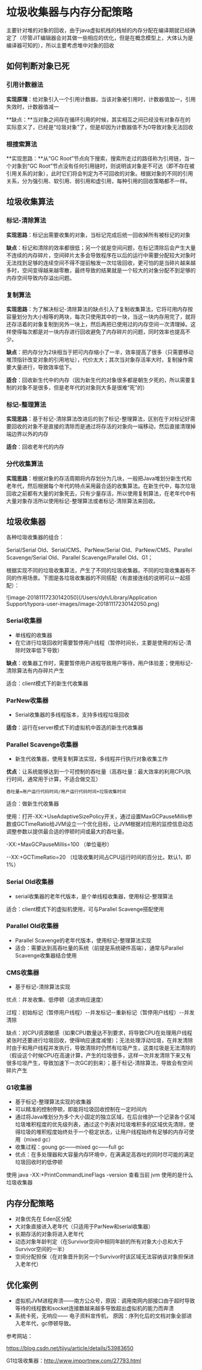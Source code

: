 # 垃圾收集器与内存分配策略

主要针对堆的对象的回收，由于java虚拟机栈的栈帧的内存分配在编译期就已经确定了（尽管JIT编辑器会对其做一些相应的优化，但是在概念模型上，大体认为是编译器可知的），所以主要考虑堆中对象的回收

## 如何判断对象已死

### 引用计数器法

**实现原理**：给对象引入一个引用计数器，当该对象被引用时，计数器值加一，引用失效时，计数器值减一

**缺点：**当对象之间存在循环引用的时候，其实相互之间已经没有对象存在的实际意义了，已经是“垃圾对象”了，但是却因为计数器值不为0导致对象无法回收

### 根搜索算法

**实现思路：**从“GC Root”节点向下搜索，搜索所走过的路径称为引用链，当一个对象到“GC Root”节点没有任何引用链时，则说明该对象是不可达（即不存在被引用关系的对象），此时它们将会判定为不可回收的对象。根据对象的不同的引用关系，分为强引用、软引用、弱引用和虚引用，每种引用的回收策略都不一样。

## 垃圾收集算法

### 标记-清除算法

**实现思路**：标记出需要收集的对象，当标记完成后统一回收掉所有被标记的对象

**缺点**：标记和清除的效率都很低；另一个就是空间问题，在标记清除后会产生大量不连续的内存碎片，空间碎片太多会导致程序在以后的运行中需要分配较大对象时无法找到足够的连续空间不得不提前触发一次垃圾回收，更可怕的是当碎片越来越多时，空间变得越来越零散，最终导致的结果就是一个较大的对象分配不到足够的内存空间导致内存溢出问题。

### 复制算法

**实现思路**：为了解决标记-清除算法的缺点引入了复制收集算法，它将可用内存按容量划分为大小相等的两块，每次只使用其中的一块，当这一块内存用完了，就将还存活着的对象复制到另外一块上，然后再把已使用过的内存空间一次清理掉。这样使得每次都是对一块内存进行回收避免了内存碎片的问题，同时效率也提高不少。

**缺点**：把内存分为2块相当于把可内存缩小了一半，效率提高了很多（只需要移动堆顶指针改变对象的引用地址），代价太大；其次当对象存活率大时，复制操作需要大量进行，导致效率低下。

**适合**：回收新生代中的内存（因为新生代的对象很多都是朝生夕死的，所以需要复制的对象不是很多，但是老年代的对象则大多是很难“死”的）

### 标记-整理算法

**实现思路**：基于标记-清除算法改进后的到了标记-整理算法，区别在于对标记好需要回收的对象不是直接的清除而是通过将存活的对象向一端移动，然后直接清理掉端边界以外的内存

**适合**：回收老年代的内存

### 分代收集算法

**实现思路**：根据对象的存活周期将内存划分为几块，一般把Java堆划分新生代和老年代，然后根据每个年代的特点采用最合适的收集算法。在新生代中，每次垃圾回收之前都有大量的对象死去，只有少量存活，所以使用复制算法，在老年代中有大量对象存活所以使用标记-整理算法或者标记-清除算法来回收。

## 垃圾收集器

各种垃圾收集器的组合：

Serial/Serial Old、Serial/CMS、ParNew/Serial Old、ParNew/CMS、Parallel Scavenge/Serial Old、Parallel Scavenge/Parallel Old、G1；  



根据实现不同的垃圾收集算法，产生了不同的垃圾收集器。不同的垃圾收集器有不同的作用场景。下图是各垃圾收集器的不同搭配（有直接连线的说明可以一起搭配）：

![image-20181117230142050](/Users/dyh/Library/Application Support/typora-user-images/image-20181117230142050.png)

### Serial收集器

- 单线程的收集器
- 在它进行垃圾回收时需要暂停用户线程（暂停时间长，主要是使用的标记-清除时效率低下导致）

**缺点**：收集器工作时，需要暂停用户进程导致用户等待，用户体验差；使用标记-清除算法有内存碎片产生

适合：client模式下的新生代收集器

### ParNew收集器

- Serial收集器的多线程版本，支持多线程垃圾回收

**适合**：运行在server模式下的虚拟机中首选的新生代收集器

### Parallel Scavenge收集器

- 新生代收集器，使用复制算法实现，多线程并行执行对象收集工作

**优点**：让系统能够达到一个可控制的吞吐量（高吞吐量：最大效率的利用CPU执行时间，通常用于计算，不适合做交互）

```
吞吐量=用户运行代码时间/用户运行代码时间+垃圾收集时间
```

适合：做新生代收集器

使用：打开-XX:+UseAdaptiveSizePolicy开关，通过设置MaxGCPauseMillis参数或GCTimeRatio给JVM设立一个优化目标，让JVM根据对应用的监控信息动态调整参数以提供最合适的停顿时间或最大的吞吐量。

-XX:+MaxGCPauseMillis=100	（单位毫秒）

--XX:+GCTimeRatio=20	（垃圾收集时间占CPU运行时间的百分比，默认1，即1%）

### Serial Old收集器

- serial收集器的老年代版本，是个单线程收集器，使用标记-整理算法

适合：client模式下的虚拟机使用，可与Parallel Scavenge搭配使用

### Parallel Old收集器

- Parallel Scavenge的老年代版本，使用标记-整理算法实现
- 适合：需要达到高吞吐量的系统（前提是系统硬件高端），通常与Parallel Scavenge收集器结合使用

### CMS收集器

- 基于标记-清除算法实现

优点：并发收集、低停顿（追求响应速度）

过程：初始标记（暂停用户线程）--并发标记--重新标记（暂停用户线程）--并发清除

缺点：对CPU资源敏感（如果CPU数量达不到要求，将导致CPU在处理用户线程紧张时还要进行垃圾回收，使得响应速度减慢）；无法处理浮动垃圾，在并发清除时由于和用户线程并发执行，导致清除时仍然有垃圾产生，这类垃圾是无法清除的（假设这个时候CPU在高速计算，产生的垃圾很多，这样一次并发清除下来又有很多垃圾产生，导致加速下一次GC的到来）；基于标记-清除算法，导致会有空间碎片产生



### G1收集器

- 基于标记-整理算法实现的收集器
- 可以精准的控制停顿，即能将垃圾回收控制在一定时间内
- 通过将Java堆划分为多个大小固定的独立区域，在后台维护一个记录各个区域垃圾堆积程度的优先级列表，通过这个列表对垃圾堆积多的区域优先清除，使得垃圾的堆积程度始终处于一个稳定状态，让用户线程始终有足够的内存可使用（mixed gc）
- 收集过程：goung gc——mixed gc——full gc
- 优点：在多处理器和大容量内存环境中，在满满足高吞吐的同时尽可能的满足垃圾回收时的低停顿

 使用 java -XX:+PrintCommandLineFlags -version 查看当前 jvm 使用的是什么垃圾收集器



## 内存分配策略

- 对象优先在 Eden区分配
- 大对象直接进入老年代（只适用于ParNew和serial收集器）
- 长期存活的对象将进入老年代
- 动态对象年龄判定（在Survivor空间中相同年龄的所有对象大小总和大于Survivor空间的一半）
- 空间分配担保（在对象晋升到另一个Survivor时该区域无法容纳该对象担保进入老年代）



## 优化案例

- 虚拟机JVM进程奔溃——南方公众号，原因：调用南网内部接口由于超时导致等待的线程数和socket连接数越来越多导致超出虚拟机的能力而奔溃
- 系统卡死，无响应—— 电子资料宣传机， 原因：序列化后的文档对象全部进入老年代，gc停顿导致。











参考网站：

https://blog.csdn.net/tjiyu/article/details/53983650

G1垃圾收集器：http://www.importnew.com/27793.html



  





